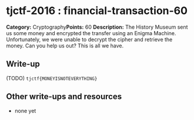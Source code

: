 # tjctf-2016 : financial-transaction-60

**Category:** Cryptography**Points:** 60
**Description:** The History Museum sent us some money and encrypted the transfer using an Enigma Machine. Unfortunately, we were unable to decrypt the cipher and retrieve the money. Can you help us out? This is all we have.

## Write-up

(TODO)
`tjctf{MONEYISNOTEVERYTHING}`

## Other write-ups and resources

* none yet
